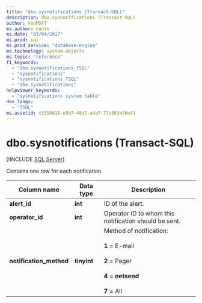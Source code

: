 ```yaml
---
title: "dbo.sysnotifications (Transact-SQL)"
description: dbo.sysnotifications (Transact-SQL)
author: VanMSFT
ms.author: vanto
ms.date: "03/04/2017"
ms.prod: sql
ms.prod_service: "database-engine"
ms.technology: system-objects
ms.topic: "reference"
f1_keywords:
  - "dbo.sysnotifications_TSQL"
  - "sysnotifications"
  - "sysnotifications_TSQL"
  - "dbo.sysnotifications"
helpviewer_keywords:
  - "sysnotifications system table"
dev_langs:
  - "TSQL"
ms.assetid: c5150d18-e8b7-48a7-ada7-77c583af6e41
---
```

# dbo.sysnotifications (Transact-SQL)
[!INCLUDE [SQL Server](../../includes/applies-to-version/sqlserver.md)]

  Contains one row for each notification.  
  
|Column name|Data type|Description|  
|-----------------|---------------|-----------------|  
|**alert_id**|**int**|ID of the alert.|  
|**operator_id**|**int**|Operator ID to whom this notification should be sent.|  
|**notification_method**|**tinyint**|Method of notification:<br /><br /> **1** = E-mail<br /><br /> **2** = Pager<br /><br /> **4** = **netsend**<br /><br /> **7** = All|  
  
  
